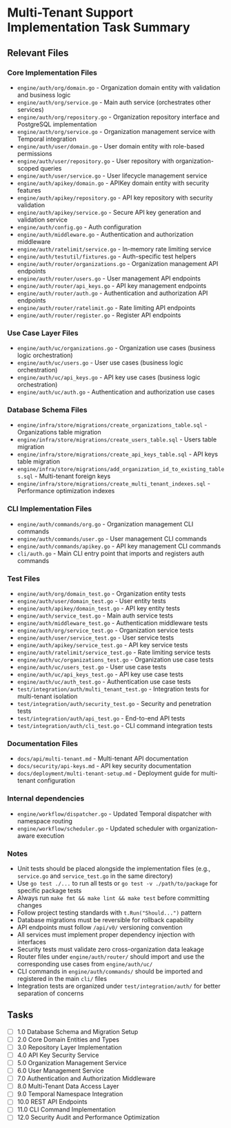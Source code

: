 # Multi-Tenant Support Implementation Task Summary

## Relevant Files

### Core Implementation Files

- `engine/auth/org/domain.go` - Organization domain entity with validation and business logic
- `engine/auth/org/service.go` - Main auth service (orchestrates other services)
- `engine/auth/org/repository.go` - Organization repository interface and PostgreSQL implementation
- `engine/auth/org/service.go` - Organization management service with Temporal integration
- `engine/auth/user/domain.go` - User domain entity with role-based permissions
- `engine/auth/user/repository.go` - User repository with organization-scoped queries
- `engine/auth/user/service.go` - User lifecycle management service
- `engine/auth/apikey/domain.go` - APIKey domain entity with security features
- `engine/auth/apikey/repository.go` - API key repository with security validation
- `engine/auth/apikey/service.go` - Secure API key generation and validation service
- `engine/auth/config.go` - Auth configuration
- `engine/auth/middleware.go` - Authentication and authorization middleware
- `engine/auth/ratelimit/service.go` - In-memory rate limiting service
- `engine/auth/testutil/fixtures.go` - Auth-specific test helpers
- `engine/auth/router/organizations.go` - Organization management API endpoints
- `engine/auth/router/users.go` - User management API endpoints
- `engine/auth/router/api_keys.go` - API key management endpoints
- `engine/auth/router/auth.go` - Authentication and authorization API endpoints
- `engine/auth/router/ratelimit.go` - Rate limiting API endpoints
- `engine/auth/router/register.go` - Register API endpoints

### Use Case Layer Files

- `engine/auth/uc/organizations.go` - Organization use cases (business logic orchestration)
- `engine/auth/uc/users.go` - User use cases (business logic orchestration)
- `engine/auth/uc/api_keys.go` - API key use cases (business logic orchestration)
- `engine/auth/uc/auth.go` - Authentication and authorization use cases

### Database Schema Files

- `engine/infra/store/migrations/create_organizations_table.sql` - Organizations table migration
- `engine/infra/store/migrations/create_users_table.sql` - Users table migration
- `engine/infra/store/migrations/create_api_keys_table.sql` - API keys table migration
- `engine/infra/store/migrations/add_organization_id_to_existing_tables.sql` - Multi-tenant foreign keys
- `engine/infra/store/migrations/create_multi_tenant_indexes.sql` - Performance optimization indexes

### CLI Implementation Files

- `engine/auth/commands/org.go` - Organization management CLI commands
- `engine/auth/commands/user.go` - User management CLI commands
- `engine/auth/commands/apikey.go` - API key management CLI commands
- `cli/auth.go` - Main CLI entry point that imports and registers auth commands

### Test Files

- `engine/auth/org/domain_test.go` - Organization entity tests
- `engine/auth/user/domain_test.go` - User entity tests
- `engine/auth/apikey/domain_test.go` - API key entity tests
- `engine/auth/service_test.go` - Main auth service tests
- `engine/auth/middleware_test.go` - Authentication middleware tests
- `engine/auth/org/service_test.go` - Organization service tests
- `engine/auth/user/service_test.go` - User service tests
- `engine/auth/apikey/service_test.go` - API key service tests
- `engine/auth/ratelimit/service_test.go` - Rate limiting service tests
- `engine/auth/uc/organizations_test.go` - Organization use case tests
- `engine/auth/uc/users_test.go` - User use case tests
- `engine/auth/uc/api_keys_test.go` - API key use case tests
- `engine/auth/uc/auth_test.go` - Authentication use case tests
- `test/integration/auth/multi_tenant_test.go` - Integration tests for multi-tenant isolation
- `test/integration/auth/security_test.go` - Security and penetration tests
- `test/integration/auth/api_test.go` - End-to-end API tests
- `test/integration/auth/cli_test.go` - CLI command integration tests

### Documentation Files

- `docs/api/multi-tenant.md` - Multi-tenant API documentation
- `docs/security/api-keys.md` - API key security documentation
- `docs/deployment/multi-tenant-setup.md` - Deployment guide for multi-tenant configuration

### Internal dependencies

- `engine/workflow/dispatcher.go` - Updated Temporal dispatcher with namespace routing
- `engine/workflow/scheduler.go` - Updated scheduler with organization-aware execution

### Notes

- Unit tests should be placed alongside the implementation files (e.g., `service.go` and `service_test.go` in the same directory)
- Use `go test ./...` to run all tests or `go test -v ./path/to/package` for specific package tests
- Always run `make fmt && make lint && make test` before committing changes
- Follow project testing standards with `t.Run("Should...")` pattern
- Database migrations must be reversible for rollback capability
- API endpoints must follow `/api/v0/` versioning convention
- All services must implement proper dependency injection with interfaces
- Security tests must validate zero cross-organization data leakage
- Router files under `engine/auth/router/` should import and use the corresponding use cases from `engine/auth/uc/`
- CLI commands in `engine/auth/commands/` should be imported and registered in the main `cli/` files
- Integration tests are organized under `test/integration/auth/` for better separation of concerns

## Tasks

- [ ] 1.0 Database Schema and Migration Setup
- [ ] 2.0 Core Domain Entities and Types
- [ ] 3.0 Repository Layer Implementation
- [ ] 4.0 API Key Security Service
- [ ] 5.0 Organization Management Service
- [ ] 6.0 User Management Service
- [ ] 7.0 Authentication and Authorization Middleware
- [ ] 8.0 Multi-Tenant Data Access Layer
- [ ] 9.0 Temporal Namespace Integration
- [ ] 10.0 REST API Endpoints
- [ ] 11.0 CLI Command Implementation
- [ ] 12.0 Security Audit and Performance Optimization
